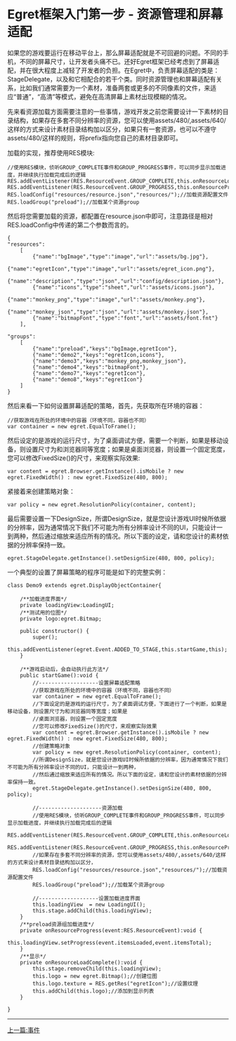Egret框架入门第一步 - 资源管理和屏幕适配
===============

如果您的游戏要运行在移动平台上，那么屏幕适配就是不可回避的问题。不同的手机，不同的屏幕尺寸，让开发者头痛不已。还好Egret框架已经考虑到了屏幕适配，并在很大程度上减轻了开发者的负担。在Egret中，负责屏幕适配的类是：StageDelegate，以及和它相配合的若干个类。同时资源管理也和屏幕适配有关系，比如我们通常需要为一个素材，准备两套或更多的不同像素的文件，来适应“普通”，“高清”等模式，避免在高清屏幕上素材出现模糊的情况。

先来看资源加载方面需要注意的一些事情，游戏开发之前您需要设计一下素材的目录结构，如果存在多套不同分辨率的资源，您可以使用assets/480/,assets/640/这样的方式来设计素材目录结构加以区分，如果只有一套资源，也可以不遵守assets/480/这样的规则，将prefix指向您自己的素材目录即可。

加载的实现，推荐使用RES模块:

```
//使用RES模块，侦听GROUP_COMPLETE事件和GROUP_PROGRESS事件，可以同步显示加载进度，并继续执行加载完成后的逻辑
RES.addEventListener(RES.ResourceEvent.GROUP_COMPLETE,this.onResourceLoadComplete,this);
RES.addEventListener(RES.ResourceEvent.GROUP_PROGRESS,this.onResourceProgress,this);
RES.loadConfig("resources/resource.json","resources/");//加载资源配置文件
RES.loadGroup("preload");//加载某个资源group
```

然后将您需要加载的资源，都配置在resource.json中即可，注意路径是相对RES.loadConfig中传递的第二个参数而言的。
```
{
"resources":
    [
        {"name":"bgImage","type":"image","url":"assets/bg.jpg"},
        {"name":"egretIcon","type":"image","url":"assets/egret_icon.png"},
        {"name":"description","type":"json","url":"config/description.json"},
        {"name":"icons","type":"sheet","url":"assets/icons.json"},
        {"name":"monkey_png","type":"image","url":"assets/monkey.png"},
        {"name":"monkey_json","type":"json","url":"assets/monkey.json"},
        {"name":"bitmapFont","type":"font","url":"assets/font.fnt"}
    ],

"groups":
    [
        {"name":"preload","keys":"bgImage,egretIcon"},
        {"name":"demo2","keys":"egretIcon,icons"},
        {"name":"demo3","keys":"monkey_png,monkey_json"},
        {"name":"demo4","keys":"bitmapFont"},
        {"name":"demo7","keys":"egretIcon"},
        {"name":"demo8","keys":"egretIcon"}
    ]
}
```

然后来看一下如何设置屏幕适配的策略，首先，先获取所在环境的容器：

```
//获取游戏在所处的环境中的容器（环境不同，容器也不同）
var container = new egret.EqualToFrame();
```

然后设定的是游戏的运行尺寸，为了桌面调试方便，需要一个判断，如果是移动设备，则设置尺寸为和浏览器同等宽度；如果是桌面浏览器，则设置一个固定宽度，您可以修改FixedSize()的尺寸，来观察实际效果:

```
var content = egret.Browser.getInstance().isMobile ? new egret.FixedWidth() : new egret.FixedSize(480, 800);
```

紧接着来创建策略对象：

```
var policy = new egret.ResolutionPolicy(container, content);
```

最后需要设置一下DesignSize，所谓DesignSize，就是您设计游戏UI时候所依据的分辨率，因为通常情况下我们不可能为所有分辨率设计不同的UI，只能设计一到两种，然后通过缩放来适应所有的情况。所以下面的设定，请和您设计的素材依据的分辨率保持一致。

```
egret.StageDelegate.getInstance().setDesignSize(480, 800, policy);
```

一个典型的设置了屏幕策略的程序可能是如下的完整实例：

```
class Demo9 extends egret.DisplayObjectContainer{

    /**加载进度界面*/
    private loadingView:LoadingUI;
    /**测试用的位图*/
    private logo:egret.Bitmap;

    public constructor() {
        super();
        this.addEventListener(egret.Event.ADDED_TO_STAGE,this.startGame,this);
    }

    /**游戏启动后，会自动执行此方法*/
    public startGame():void {
        //-------------------设置屏幕适配策略
        //获取游戏在所处的环境中的容器（环境不同，容器也不同）
        var container = new egret.EqualToFrame();
        //下面设定的是游戏的运行尺寸，为了桌面调试方便，下面进行了一个判断，如果是移动设备，则设置尺寸为和浏览器同等宽度；如果是
        //桌面浏览器，则设置一个固定宽度
        //您可以修改FixedSize()的尺寸，来观察实际效果
        var content = egret.Browser.getInstance().isMobile ? new egret.FixedWidth() : new egret.FixedSize(480, 800);
        //创建策略对象
        var policy = new egret.ResolutionPolicy(container, content);
        //所谓DesignSize，就是您设计游戏UI时候所依据的分辨率，因为通常情况下我们不可能为所有分辨率设计不同的UI，只能设计一到两种，
        //然后通过缩放来适应所有的情况。所以下面的设定，请和您设计的素材依据的分辨率保持一致。
        egret.StageDelegate.getInstance().setDesignSize(480, 800, policy);

        //--------------------资源加载
        //使用RES模块，侦听GROUP_COMPLETE事件和GROUP_PROGRESS事件，可以同步显示加载进度，并继续执行加载完成后的逻辑
        RES.addEventListener(RES.ResourceEvent.GROUP_COMPLETE,this.onResourceLoadComplete,this);
        RES.addEventListener(RES.ResourceEvent.GROUP_PROGRESS,this.onResourceProgress,this);
        //如果存在多套不同分辨率的资源，您可以使用assets/480/,assets/640/这样的方式来设计素材目录结构加以区分，
        RES.loadConfig("resources/resource.json","resources/");//加载资源配置文件
        RES.loadGroup("preload");//加载某个资源group

        //-------------------设置加载进度界面
        this.loadingView  = new LoadingUI();
        this.stage.addChild(this.loadingView);
    }
    /**preload资源组加载进度*/
    private onResourceProgress(event:RES.ResourceEvent):void {
        this.loadingView.setProgress(event.itemsLoaded,event.itemsTotal);
    }
    /**显示*/
    private onResourceLoadComplete():void {
        this.stage.removeChild(this.loadingView);
        this.logo = new egret.Bitmap();//创建位图
        this.logo.texture = RES.getRes("egretIcon");//设置纹理
        this.addChild(this.logo);//添加到显示列表
    }

}
```

- - -

[上一篇:事件](https://github.com/NeoGuo/html5-documents/blob/master/egret/08-event.md)

